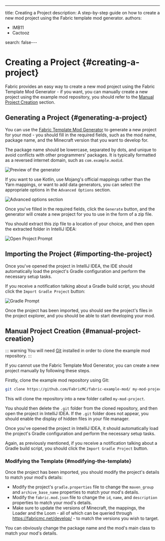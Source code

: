 ---
title: Creating a Project
description: A step-by-step guide on how to create a new mod project using the Fabric template mod generator.
authors:
  - IMB11
  - Cactooz

search: false---

# Creating a Project {#creating-a-project}

Fabric provides an easy way to create a new mod project using the Fabric Template Mod Generator - if you want, you can manually create a new project using the example mod repository, you should refer to the [Manual Project Creation](#manual-project-creation) section.

## Generating a Project {#generating-a-project}

You can use the [Fabric Template Mod Generator](https://fabricmc.net/develop/template/) to generate a new project for your mod - you should fill in the required fields, such as the mod name, package name, and the Minecraft version that you want to develop for.

The package name should be lowercase, separated by dots, and unique to avoid conflicts with other programmers' packages. It is typically formatted as a reversed internet domain, such as `com.example.modid`.

![Preview of the generator](/assets/develop/getting-started/template-generator.png)

If you want to use Kotlin, use Mojang's official mappings rather than the Yarn mappings, or want to add data generators, you can select the appropriate options in the `Advanced Options` section.

![Advanced options section](/assets/develop/getting-started/template-generator-advanced.png)

Once you've filled in the required fields, click the `Generate` button, and the generator will create a new project for you to use in the form of a zip file.

You should extract this zip file to a location of your choice, and then open the extracted folder in IntelliJ IDEA:

![Open Project Prompt](/assets/develop/getting-started/open-project.png)

## Importing the Project {#importing-the-project}

Once you've opened the project in IntelliJ IDEA, the IDE should automatically load the project's Gradle configuration and perform the necessary setup tasks.

If you receive a notification talking about a Gradle build script, you should click the `Import Gradle Project` button:

![Gradle Prompt](/assets/develop/getting-started/gradle-prompt.png)

Once the project has been imported, you should see the project's files in the project explorer, and you should be able to start developing your mod.

## Manual Project Creation {#manual-project-creation}

::: warning
You will need [Git](https://git-scm.com/) installed in order to clone the example mod repository.
:::

If you cannot use the Fabric Template Mod Generator, you can create a new project manually by following these steps.

Firstly, clone the example mod repository using Git:

```sh
git clone https://github.com/FabricMC/fabric-example-mod/ my-mod-project
```

This will clone the repository into a new folder called `my-mod-project`.

You should then delete the `.git` folder from the cloned repository, and then open the project in IntelliJ IDEA. If the `.git` folder does not appear, you should enable the display of hidden files in your file manager.

Once you've opened the project in IntelliJ IDEA, it should automatically load the project's Gradle configuration and perform the necessary setup tasks.

Again, as previously mentioned, if you receive a notification talking about a Gradle build script, you should click the `Import Gradle Project` button.

### Modifying the Template {#modifying-the-template}

Once the project has been imported, you should modify the project's details to match your mod's details:

- Modify the project's `gradle.properties` file to change the `maven_group` and `archive_base_name` properties to match your mod's details.
- Modify the `fabric.mod.json` file to change the `id`, `name`, and `description` properties to match your mod's details.
- Make sure to update the versions of Minecraft, the mappings, the Loader and the Loom - all of which can be queried through <https://fabricmc.net/develop/> - to match the versions you wish to target.

You can obviously change the package name and the mod's main class to match your mod's details.
